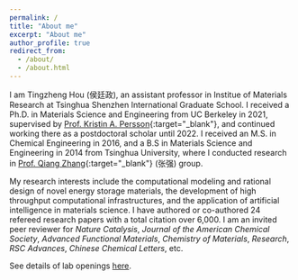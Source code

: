 ```yaml
---
permalink: /
title: "About me"
excerpt: "About me"
author_profile: true
redirect_from: 
  - /about/
  - /about.html
---
```


I am Tingzheng Hou (侯廷政), an assistant professor in Institue of Materials Research at Tsinghua Shenzhen International Graduate School. I received a Ph.D. in Materials Science and Engineering from UC Berkeley in 2021, supervised by [Prof. Kristin A. Persson](https://perssongroup.lbl.gov/){:target="_blank"}, and continued working there as a postdoctoral scholar until 2022. I received an M.S. in Chemical Engineering in 2016, and a B.S in Materials Science and Engineering in 2014 from Tsinghua University, where I conducted research in [Prof. Qiang Zhang](https://www.qianggroup.com/wp/en/home/){:target="_blank"} (张强) group. 

My research interests include the computational modeling and rational design of novel energy storage materials, the development of high throughput computational infrastructures, and the application of artificial intelligence in materials science. I have authored or co-authored 24 refereed research papers with a total citation over 6,000. I am an invited peer reviewer for *Nature Catalysis*, *Journal of the American Chemical Society*, *Advanced Functional Materials*, *Chemistry of Materials*, *Research*, *RSC Advances*, *Chinese Chemical Letters*, etc.

See details of lab openings [here](https://tingzhenghou.github.io/openings/).
